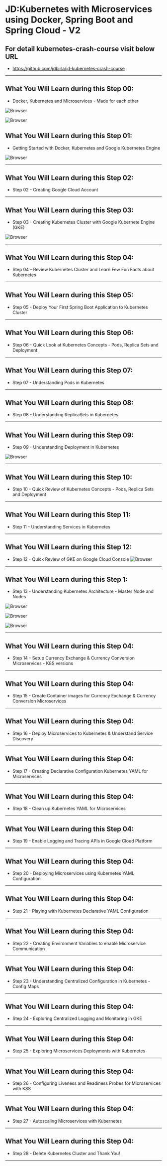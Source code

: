 # JD:Kubernetes with Microservices using Docker, Spring Boot and Spring Cloud - V2

## For detail kubernetes-crash-course visit below URL
- https://github.com/jdbirla/jd-kubernetes-crash-course

---
## What You Will Learn during this Step 00:
- Docker, Kubernetes and Microservices - Made for each other

![Browser](Images/Screenshot_1.png)

![Browser](Images/Screenshot_2.png)

## What You Will Learn during this Step 01:
- Getting Started with Docker, Kubernetes and Google Kubernetes Engine

![Browser](Images/Screenshot_3.png)

---
## What You Will Learn during this Step 02:

-  Step 02 - Creating Google Cloud Account


---

## What You Will Learn during this Step 03:

-  Step 03 - Creating Kubernetes Cluster with Google Kubernete Engine (GKE)

![Browser](Images/Screenshot_4.png)

---

## What You Will Learn during this Step 04:

-  Step 04 - Review Kubernetes Cluster and Learn Few Fun Facts about Kubernetes



---
## What You Will Learn during this Step 05:

-  Step 05 - Deploy Your First Spring Boot Application to Kubernetes Cluster

---
## What You Will Learn during this Step 06:

-  Step 06 - Quick Look at Kubernetes Concepts - Pods, Replica Sets and Deployment

---
## What You Will Learn during this Step 07:

-  Step 07 - Understanding Pods in Kubernetes

---
## What You Will Learn during this Step 08:

-  Step 08 - Understanding ReplicaSets in Kubernetes

---
## What You Will Learn during this Step 09:

-  Step 09 - Understanding Deployment in Kubernetes

![Browser](Images/Screenshot_5.png)

---
## What You Will Learn during this Step 10:

-  Step 10 - Quick Review of Kubernetes Concepts - Pods, Replica Sets and Deployment


---
## What You Will Learn during this Step 11:

-  Step 11 - Understanding Services in Kubernetes


---
## What You Will Learn during this Step 12:

-  Step 12 - Quick Review of GKE on Google Cloud Console 
![Browser](Images/Screenshot_6.png)

---
## What You Will Learn during this Step 1:

-  Step 13 - Understanding Kubernetes Architecture - Master Node and Nodes

![Browser](Images/Screenshot_6.png)

![Browser](Images/Screenshot_7.png)

![Browser](Images/Screenshot_8.png)


---
## What You Will Learn during this Step 04:

-  Step 14 - Setup Currency Exchange & Currency Conversion Microservices - K8S versions
---
## What You Will Learn during this Step 04:

-  Step 15 - Create Container images for Currency Exchange & Currency Conversion Microservices
---
## What You Will Learn during this Step 04:

-  Step 16 - Deploy Microservices to Kubernetes & Understand Service Discovery
---
## What You Will Learn during this Step 04:

-  Step 17 - Creating Declarative Configuration Kubernetes YAML for Microservices
---
## What You Will Learn during this Step 04:

-  Step 18 - Clean up Kubernetes YAML for Microservices
---
## What You Will Learn during this Step 04:

-  Step 19 - Enable Logging and Tracing APIs in Google Cloud Platform
---
## What You Will Learn during this Step 04:

-  Step 20 - Deploying Microservices using Kubernetes YAML Configuration
---
## What You Will Learn during this Step 04:

-  Step 21 - Playing with Kubernetes Declarative YAML Configuration
---
## What You Will Learn during this Step 04:

-  Step 22 - Creating Environment Variables to enable Microservice Communication
---
## What You Will Learn during this Step 04:

-  Step 23 - Understanding Centralized Configuration in Kubernetes - Config Maps
---
## What You Will Learn during this Step 04:

-  Step 24 - Exploring Centralized Logging and Monitoring in GKE
---
## What You Will Learn during this Step 04:

-  Step 25 - Exploring Microservices Deployments with Kubernetes
---
## What You Will Learn during this Step 04:

-  Step 26 - Configuring Liveness and Readiness Probes for Microservices with K8S
---
## What You Will Learn during this Step 04:

-  Step 27 - Autoscaling Microservices with Kubernetes
---
## What You Will Learn during this Step 04:

-  Step 28 - Delete Kubernetes Cluster and Thank You!
---

